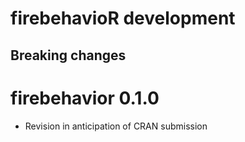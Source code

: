 firebehavioR development
========================

Breaking changes
----------------

firebehavior 0.1.0
==================

-   Revision in anticipation of CRAN submission
